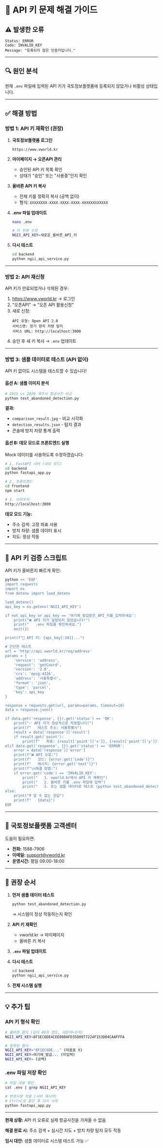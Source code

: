 # 🔧 API 키 문제 해결 가이드

## ⚠️ 발생한 오류

```
Status: ERROR
Code: INVALID_KEY
Message: "등록되지 않은 인증키입니다."
```

---

## 🔍 원인 분석

현재 `.env` 파일에 입력된 API 키가 국토정보플랫폼에 등록되지 않았거나 비활성 상태입니다.

---

## ✅ 해결 방법

### 방법 1: API 키 재확인 (권장)

1. **국토정보플랫폼 로그인**
   ```
   https://www.vworld.kr
   ```

2. **마이페이지 → 오픈API 관리**
   - 승인된 API 키 목록 확인
   - 상태가 "승인" 또는 "사용중"인지 확인

3. **올바른 API 키 복사**
   - 전체 키를 정확히 복사 (공백 없이)
   - 형식: `XXXXXXXX-XXXX-XXXX-XXXX-XXXXXXXXXXXX`

4. **.env 파일 업데이트**
   ```bash
   nano .env

   # 이 부분 수정
   NGII_API_KEY=새로운_올바른_API_키
   ```

5. **다시 테스트**
   ```bash
   cd backend
   python ngii_api_service.py
   ```

---

### 방법 2: API 재신청

API 키가 만료되었거나 삭제된 경우:

1. https://www.vworld.kr → 로그인
2. "오픈API" → "오픈 API 활용신청"
3. 새로 신청:
   ```
   API 유형: Open API 2.0
   서비스명: 장기 방치 차량 탐지
   서비스 URL: http://localhost:3000
   ```
4. 승인 후 새 키 복사 → `.env` 업데이트

---

### 방법 3: 샘플 데이터로 테스트 (API 없이)

API 키 없이도 시스템을 테스트할 수 있습니다!

#### 옵션 A: 샘플 이미지 분석
```bash
# 2015 vs 2020 제주시 항공사진 비교
python test_abandoned_detection.py
```

**결과:**
- `comparison_result.jpg` - 비교 시각화
- `detection_results.json` - 탐지 결과
- 콘솔에 방치 차량 통계 출력

#### 옵션 B: 데모 모드로 프론트엔드 실행

Mock 데이터를 사용하도록 수정하겠습니다:

```bash
# 1. FastAPI 서버 (데모 모드)
cd backend
python fastapi_app.py

# 2. 프론트엔드
cd frontend
npm start

# 3. 브라우저
http://localhost:3000
```

**데모 모드 기능:**
- 주소 검색: 고정 좌표 사용
- 방치 차량: 샘플 데이터 표시
- 지도: 정상 작동

---

## 🧪 API 키 검증 스크립트

API 키가 올바른지 빠르게 확인:

```bash
python << 'EOF'
import requests
import os
from dotenv import load_dotenv

load_dotenv()
api_key = os.getenv('NGII_API_KEY')

if not api_key or api_key == '여기에_발급받은_API_키를_입력하세요':
    print("❌ API 키가 설정되지 않았습니다!")
    print("   .env 파일을 확인하세요.")
    exit(1)

print(f"🔑 API 키: {api_key[:20]}...")

# 간단한 테스트
url = 'http://api.vworld.kr/req/address'
params = {
    'service': 'address',
    'request': 'getCoord',
    'version': '2.0',
    'crs': 'epsg:4326',
    'address': '서울특별시',
    'format': 'json',
    'type': 'parcel',
    'key': api_key
}

response = requests.get(url, params=params, timeout=10)
data = response.json()

if data.get('response', {}).get('status') == 'OK':
    print("✅ API 키가 정상적으로 작동합니다!")
    print(f"   테스트 주소: 서울특별시")
    result = data['response']['result']
    if result.get('point'):
        print(f"   좌표: {result['point']['x']}, {result['point']['y']}")
elif data.get('response', {}).get('status') == 'ERROR':
    error = data['response']['error']
    print(f"❌ API 오류:")
    print(f"   코드: {error.get('code')}")
    print(f"   메시지: {error.get('text')}")
    print(f"\n해결 방법:")
    if error.get('code') == 'INVALID_KEY':
        print("   1. vworld.kr에서 API 키 재확인")
        print("   2. 올바른 키를 .env 파일에 입력")
        print("   3. 또는 샘플 데이터로 테스트 (python test_abandoned_detection.py)")
else:
    print("❓ 알 수 없는 응답")
    print(f"   {data}")
EOF
```

---

## 📱 국토정보플랫폼 고객센터

도움이 필요하면:
- **전화:** 1588-7906
- **이메일:** support@vworld.kr
- **운영시간:** 평일 09:00-18:00

---

## 🎯 권장 순서

1. **먼저 샘플 데이터 테스트**
   ```bash
   python test_abandoned_detection.py
   ```
   → 시스템이 정상 작동하는지 확인

2. **API 키 재확인**
   - vworld.kr → 마이페이지
   - 올바른 키 복사

3. **`.env` 파일 업데이트**

4. **다시 테스트**
   ```bash
   cd backend
   python ngii_api_service.py
   ```

5. **전체 시스템 실행**

---

## 💡 추가 팁

### API 키 형식 확인
```bash
# 올바른 형식 (길이 40자 정도, 대문자+숫자)
NGII_API_KEY=8F1EC6DE4CEE080AFD35D0977224F153D04CAAFFFA

# 잘못된 형식
NGII_API_KEY="8F1EC6DE..." (따옴표 X)
NGII_API_KEY=여기에_발급... (미입력)
NGII_API_KEY= (공백)
```

### .env 파일 저장 확인
```bash
# 파일 내용 확인
cat .env | grep NGII_API_KEY

# 변경사항 적용 (서버 재시작)
# Ctrl+C로 중단 후 다시 시작
python fastapi_app.py
```

---

**현재 상황:** API 키 오류로 실제 항공사진을 가져올 수 없음

**해결 완료 시:** 주소 검색 + 실시간 지도 + 방치 차량 탐지 모두 작동

**임시 대안:** 샘플 데이터로 시스템 테스트 가능 ✅
